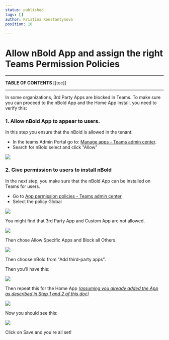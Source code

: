```yaml
---
status: published
tags: []
author: Kristina Konstantynova
position: 10

---
```

# Allow nBold App and assign the right Teams Permission Policies

***

**TABLE OF CONTENTS**
[[toc]]

***

In some organizations, 3rd Party Apps are blocked in Teams. To make sure you can proceed to the nBold App and the Home App install, you need to verify this:

### 1. Allow nBold App to appear to users.

In this step you ensure that the nBold is allowed in the tenant:

* In the teams Admin Portal go to: [Manage apps - Teams admin center](https://admin.teams.microsoft.com/policies/manage-apps).
* Search for nBold select and click "Allow"

![](/uploads/allow-2.png)

### 2. Give permission to users to install nBold

In the next step, you make sure that the nBold App can be installed on Teams for users.

* Go to [App permission policies - Teams admin center](https://admin.teams.microsoft.com/policies/app-permission)
* Select the policy Global

![](https://downloads.intercomcdn.com/i/o/296058917/e23dcf442aed7e20cf6693de/image.png)

You might find that 3rd Party App and Custom App are not allowed.

![](https://downloads.intercomcdn.com/i/o/296060994/80c04b3a5e5afcc1161d28c0/image.png)

Then chose Allow Specific Apps and Block all Others.

![](https://downloads.intercomcdn.com/i/o/296061679/53bb25cdb7b09ee625ac6855/image.png)

Then choose nBold from "Add third-party apps".

Then you'll have this:

![](/uploads/allow-1-1.png)

Then repeat this for the Home App [_(assuming you already added the App as described in Step 1 and 2 of this doc)_](https://docs.nbold.co/quickstart/set-up-the-home-page.html)

![](/uploads/allow2-2.png)

Now you should see this:

![](/uploads/allow3-1.png)

Click on Save and you're all set!